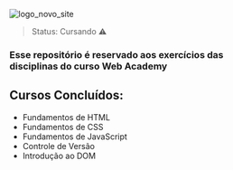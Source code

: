![logo_novo_site](https://github.com/DaviBCSouza/WebAcademy_Exercises/assets/117680329/19d37172-b975-43b6-8773-dbd7d1bc6954)

> Status: Cursando ⚠️

### Esse repositório é reservado aos exercícios das <br> disciplinas do curso Web Academy

## Cursos Concluídos:

+ Fundamentos de HTML
+ Fundamentos de CSS
+ Fundamentos de JavaScript
+ Controle de Versão
+ Introdução ao DOM
